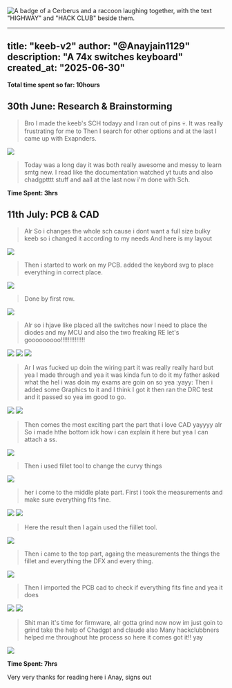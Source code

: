 ![A badge of a Cerberus and a raccoon laughing together, with the text "HIGHWAY" and "HACK CLUB" beside them.](https://hc-cdn.hel1.your-objectstorage.com/s/v3/0bbcca68ffa3845300bb76940f8ad91fd53d2d68_06-30-2025-1618.png)

---
title: "keeb-v2"
author: "@Anayjain1129"
description: "A 74x switches keyboard"
created_at: "2025-06-30"
---

**Total time spent so far: 10hours**

## 30th June: Research & Brainstorming 
>Bro I made the keeb's SCH todayy and I ran out of pins 💀. It was really frustrating for me to Then I search for other options and at the last I came up with Exapnders. 

![](/images/sch_30.png)
> Today was a long day it was both really awesome and messy to learn smtg new. I read like the documentation watched yt tuuts and also chadgptttt stuff and aall at the last now i'm done with Sch.

**Time Spent: 3hrs**

## 11th July: PCB & CAD
>Alr So i changes the whole sch cause i dont want a full size bulky keeb so i changed it according to my needs And here is my layout

![](/images/layout.png)

>Then i started to work on my PCB. added the keybord svg to place everything in correct place.

![](/images/1.png)

>Done by first row.

![](/images/2.png)

>Alr so i hjave like placed all the switches now I need to place the diodes and my MCU and also the two freaking RE let's gooooooooo!!!!!!!!!!!!!!

![](/images/3.png)
![](/images/4.png)
![](/images/6.png)

>Ar I was fucked up doin the wiring part it was really really hard but yea I made through and yea it was kinda fun to do it my father asked what the hel i was doin my exams are goin on so yea :yayy:
>Then i added some Graphics to it and I think I got it then ran the DRC test and it passed so yea im good to go.

![](/images/silk.png)
![](/images/5.png)

>Then comes the most exciting part the part that i love CAD yayyyy alr 
>So i made hthe bottom idk how i can explain it here but yea I can attach a ss.

![](/images/8.png)

>Then i used fillet tool to change the curvy things 

![](/images/7.png)

>her i come to the middle plate part. First i took the measurements and make sure everything fits fine.

![](/images/9.png)
![](/images/10.png)

>Here the result then I again used the fiillet tool.

![](/images/11.png)

>Then i came to the top part, againg the measurements the things the fillet and everything the DFX and every thing.

![](/images/top.png)

>Then I imported the PCB cad to check if everything fits fine and yea it does 

![](/images/12.png)
![](/images/14.png)

>Shit man it's time for firmware, alr gotta grind now now im just goin to grind take the help of Chadgpt and claude also Many hackclubbners helped me throughout hte process
>so here it comes got it!! yay

![](/images/13.png)

**Time Spent: 7hrs**

Very very thanks for reading here i
Anay,
signs out

